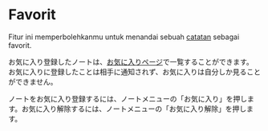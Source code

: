 # Favorit

Fitur ini memperbolehkanmu untuk menandai sebuah [catatan](./note) sebagai favorit.

お気に入り登録したノートは、[お気に入りページ](x-mi-web://my/favorites)で一覧することができます。
お気に入りに登録したことは相手に通知されず、お気に入りは自分しか見ることができません。

ノートをお気に入り登録するには、ノートメニューの「お気に入り」を押します。お気に入り解除するには、ノートメニューの「お気に入り解除」を押します。
